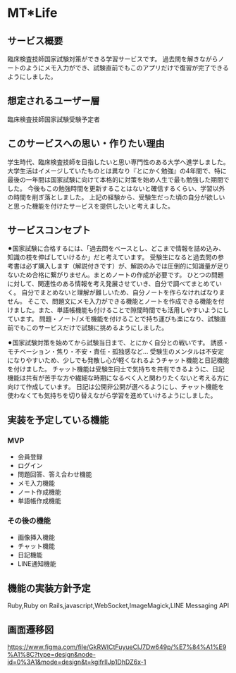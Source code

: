 # MT*Life

## サービス概要
臨床検査技師国家試験対策ができる学習サービスです。
過去問を解きながらノートのようにメモ入力ができ、試験直前でもこのアプリだけで復習が完了できるようにしました。

## 想定されるユーザー層
臨床検査技師国家試験受験予定者

## このサービスへの思い・作りたい理由
学生時代、臨床検査技師を目指したいと思い専門性のある大学へ進学しました。
大学生活はイメージしていたものとは異なり『とにかく勉強』の4年間で、特に最後の一年間は国家試験に向けて本格的に対策を始め人生で最も勉強した期間でした。
今後もこの勉強時間を更新することはないと確信するくらい、学習以外の時間を削ぎ落としました。
上記の経験から、受験生だった頃の自分が欲しいと思った機能を付けたサービスを提供したいと考えました。

## サービスコンセプト
⚫︎国家試験に合格するには、「過去問をベースとし、どこまで情報を詰め込み、知識の枝を伸ばしていけるか」だと考えています。
受験生になると過去問の参考書は必ず購入します（解説付きです）が、解説のみでは圧倒的に知識量が足りないため合格に繋がりません。まとめノートの作成が必要です。
ひとつの問題に対して、関連性のある情報を考え発展させていき、自分で調べてまとめていく。
自分でまとめないと理解が難しいため、自分ノートを作らなければなりません。
そこで、問題文にメモ入力ができる機能とノートを作成できる機能を付けました。また、単語帳機能も付けることで隙間時間でも活用しやすいようにしています。
問題・ノート/メモ機能を付けることで持ち運びも楽になり、試験直前でもこのサービスだけで試験に挑めるようにしました。

⚫︎国家試験対策を始めてから試験当日まで、とにかく自分との戦いです。
誘惑・モチベーション・焦り・不安・責任・孤独感など…
受験生のメンタルは不安定になりやすいため、少しでも発散し心が軽くなれるようチャット機能と日記機能を付けました。
チャット機能は受験生同士で気持ちを共有できるように、日記機能は共有が苦手な方や繊細な時期になるべく人と関わりたくないと考える方に向けて作成しています。
日記は公開非公開が選べるようにし、チャット機能を使わなくても気持ちを切り替えながら学習を進めていけるようにしました。

## 実装を予定している機能
### MVP
* 会員登録
* ログイン
* 問題回答、答え合わせ機能
* メモ入力機能
* ノート作成機能
* 単語帳作成機能

### その後の機能
* 画像挿入機能
* チャット機能
* 日記機能
* LINE通知機能

## 機能の実装方針予定
Ruby,Ruby on Rails,javascript,WebSocket,ImageMagick,LINE Messaging API

## 画面遷移図
https://www.figma.com/file/GkRWICtFuyueClJ7Dw649p/%E7%84%A1%E9%A1%8C?type=design&node-id=0%3A1&mode=design&t=kgifrIIJp1DhDZ6x-1
